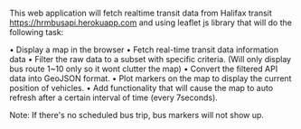 This web application will fetch realtime transit data from Halifax transit <https://hrmbusapi.herokuapp.com>
and using leaflet js library that will do the following task:

•	Display a map in the browser
•	Fetch real-time transit data information data 
•	Filter the raw data to a subset with specific criteria. (Will only display bus route 1~10 only so it wont clutter the map)
•	Convert the filtered API data into GeoJSON format.
•	Plot markers on the map to display the current position of vehicles.
•	Add functionality that will cause the map to auto refresh after a certain interval of time (every 7seconds).

Note: If there's no scheduled bus trip, bus markers will not show up.


